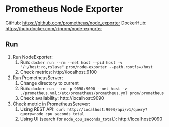 # Prometheus Node Exporter

GitHub: https://github.com/prometheus/node_exporter
DockerHub: https://hub.docker.com/r/prom/node-exporter

## Run
1. Run NodeExporter: 
	1. Run: `docker run --rm --net host --pid host -v "/:/host:ro,rslave" prom/node-exporter --path.rootfs=/host`
	2. Check metrics: http://localhost:9100
2. Run PrometheusServer: 
	1. Change directory to current
	2. Run: `docker run --rm -p 9090:9090 --net host -v ./prometheus.yml:/etc/prometheus/prometheus.yml prom/prometheus`
	3. Check availability: http://localhost:9090
3. Check metric in PrometheusSerever: 
	1. Using REST API: `curl http://localhost:9090/api/v1/query?query=node_cpu_seconds_total`
	2. Using UI (search for `node_cpu_seconds_total`): http://localhost:9090
